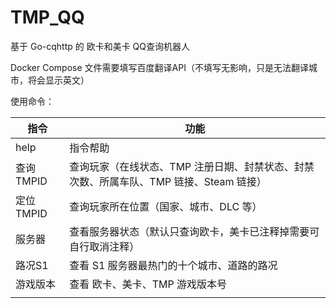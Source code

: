 # TMP_QQ
基于 Go-cqhttp 的 欧卡和美卡 QQ查询机器人

Docker Compose 文件需要填写百度翻译API（不填写无影响，只是无法翻译城市，将会显示英文）

使用命令：

| **指令**   | **功能**                                                     |
| ---------- | ------------------------------------------------------------ |
| help       | 指令帮助                                                     |
| 查询 TMPID | 查询玩家（在线状态、TMP 注册日期、封禁状态、封禁次数、所属车队、TMP 链接、Steam 链接） |
| 定位 TMPID | 查询玩家所在位置（国家、城市、DLC 等）                       |
| 服务器     | 查看服务器状态（默认只查询欧卡，美卡已注释掉需要可自行取消注释） |
| 路况S1     | 查看 S1 服务器最热门的十个城市、道路的路况                   |
| 游戏版本   | 查看 欧卡、美卡、TMP 游戏版本号                              |
|            |                                                              |




